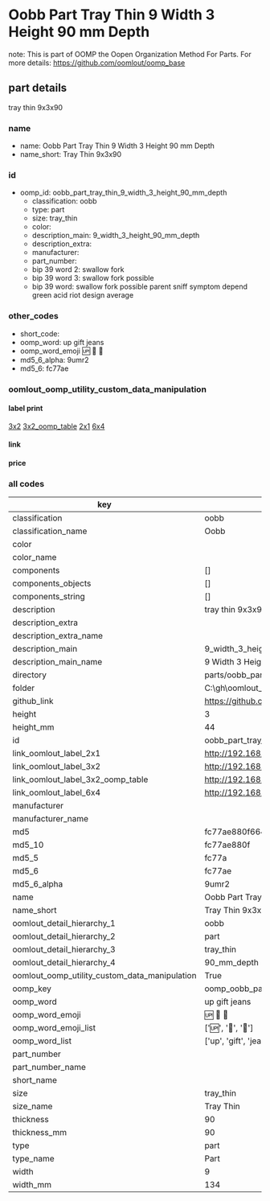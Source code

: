 # Oobb Part Tray Thin 9 Width 3 Height 90 mm Depth  

note: This is part of OOMP the Oopen Organization Method For Parts. For more details: https://github.com/oomlout/oomp_base

##  part details
  



tray thin 9x3x90



### name
* name: Oobb Part Tray Thin 9 Width 3 Height 90 mm Depth
* name_short: Tray Thin 9x3x90 
### id
* oomp_id: oobb_part_tray_thin_9_width_3_height_90_mm_depth
  * classification: oobb
  * type: part
  * size: tray_thin
  * color: 
  * description_main: 9_width_3_height_90_mm_depth
  * description_extra: 
  * manufacturer: 
  * part_number: 
  * bip 39 word 2: swallow fork
  * bip 39 word 3: swallow fork possible
  * bip 39 word: swallow fork possible parent sniff symptom depend green acid riot design average

### other_codes
* short_code: 
* oomp_word: up gift jeans
* oomp_word_emoji :up: :gift: :jeans:
* md5_6_alpha: 9umr2
* md5_6: fc77ae






### oomlout_oomp_utility_custom_data_manipulation
#### label print
[3x2](http://192.168.1.245:1112/?label=oomp%209umr2)
[3x2_oomp_table](http://192.168.1.108:1112/?label=oomp%209umr2)
[2x1](http://192.168.1.242:1112/?label=oomp%209umr2)
[6x4](http://192.168.1.55:1112/?label=oomp%209umr2)    

#### link

                              

#### price







### all codes 
| key | value |  
| --- | --- |  
| classification | oobb |  
| classification_name | Oobb |  
| color |  |  
| color_name |  |  
| components | [] |  
| components_objects | [] |  
| components_string | [] |  
| description | tray thin 9x3x90 |  
| description_extra |  |  
| description_extra_name |  |  
| description_main | 9_width_3_height_90_mm_depth |  
| description_main_name | 9 Width 3 Height 90 mm Depth |  
| directory | parts/oobb_part_tray_thin_9_width_3_height_90_mm_depth |  
| folder | C:\gh\oomlout_oobb_version_4_generated_parts\things\oobb_part_tray_thin_9_width_3_height_90_mm_depth |  
| github_link | https://github.com/oomlout/oomlout_oomp_part_src/tree/main/parts/oobb_part_tray_thin_9_width_3_height_90_mm_depth |  
| height | 3 |  
| height_mm | 44 |  
| id | oobb_part_tray_thin_9_width_3_height_90_mm_depth |  
| link_oomlout_label_2x1 | http://192.168.1.242:1112/?label=oomp%209umr2 |  
| link_oomlout_label_3x2 | http://192.168.1.245:1112/?label=oomp%209umr2 |  
| link_oomlout_label_3x2_oomp_table | http://192.168.1.108:1112/?label=oomp%209umr2 |  
| link_oomlout_label_6x4 | http://192.168.1.55:1112/?label=oomp%209umr2 |  
| manufacturer |  |  
| manufacturer_name |  |  
| md5 | fc77ae880f66475f7266ba035116ded8 |  
| md5_10 | fc77ae880f |  
| md5_5 | fc77a |  
| md5_6 | fc77ae |  
| md5_6_alpha | 9umr2 |  
| name | Oobb Part Tray Thin 9 Width 3 Height 90 mm Depth |  
| name_short | Tray Thin 9x3x90  |  
| oomlout_detail_hierarchy_1 | oobb |  
| oomlout_detail_hierarchy_2 | part |  
| oomlout_detail_hierarchy_3 | tray_thin |  
| oomlout_detail_hierarchy_4 | 90_mm_depth |  
| oomlout_oomp_utility_custom_data_manipulation | True |  
| oomp_key | oomp_oobb_part_tray_thin_9_width_3_height_90_mm_depth |  
| oomp_word | up gift jeans |  
| oomp_word_emoji | :up: :gift: :jeans: |  
| oomp_word_emoji_list | [':up:', ':gift:', ':jeans:'] |  
| oomp_word_list | ['up', 'gift', 'jeans'] |  
| part_number |  |  
| part_number_name |  |  
| short_name |  |  
| size | tray_thin |  
| size_name | Tray Thin |  
| thickness | 90 |  
| thickness_mm | 90 |  
| type | part |  
| type_name | Part |  
| width | 9 |  
| width_mm | 134 |  
